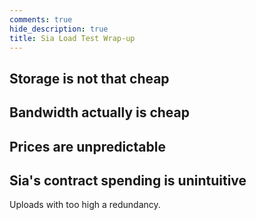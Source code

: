 ```yaml
---
comments: true
hide_description: true
title: Sia Load Test Wrap-up
---
```


## Storage is not that cheap

## Bandwidth actually is cheap

## Prices are unpredictable

## Sia's contract spending is unintuitive

Uploads with too high a redundancy.